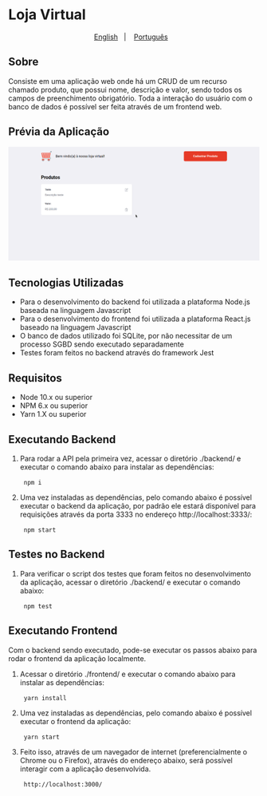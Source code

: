 # Loja Virtual

<p align="center">
    <a href="readme_en.md">English</a>&nbsp;&nbsp;&nbsp;|&nbsp;&nbsp;&nbsp;
    <a href="README.md">Português</a>&nbsp;&nbsp;&nbsp;
</p>

## Sobre

Consiste em uma aplicação web onde há um CRUD de um recurso chamado produto, que possui nome, descrição e valor, sendo todos os campos de preenchimento obrigatório. Toda a interação do usuário com o banco de dados é possível ser feita através de um frontend web.

## Prévia da Aplicação

<p align="center">
  <img src="https://github.com/felipedmsantos95/virtual-store/blob/master/img/virtualstore.gif"/>
</p>

## Tecnologias Utilizadas

*	Para o desenvolvimento do backend foi utilizada a plataforma Node.js baseada na linguagem Javascript
*	Para o desenvolvimento do frontend foi utilizada a plataforma React.js baseado na linguagem Javascript
* 	O banco de dados utilizado foi SQLite, por não necessitar de um processo SGBD sendo executado separadamente
*	Testes foram feitos no backend através do framework Jest 



## Requisitos

*	Node 10.x ou superior
*	NPM 6.x ou superior
*	Yarn 1.X ou superior


## Executando Backend

1. Para rodar a API pela primeira vez, acessar o diretório ./backend/ e executar o comando abaixo para instalar as dependências:

		npm i

2. Uma vez instaladas as dependências, pelo comando abaixo é possível executar o backend da aplicação, por padrão ele estará disponível para requisições através da porta 3333 no endereço http://localhost:3333/:

		npm start

## Testes no Backend

1. Para verificar o script dos testes que foram feitos no desenvolvimento da aplicação, acessar o diretório ./backend/ e executar o comando abaixo:

		npm test


## Executando Frontend

Com o backend sendo executado, pode-se executar os passos abaixo para rodar o frontend da aplicação localmente.

1. Acessar o diretório ./frontend/ e executar o comando abaixo para instalar as dependências:

		yarn install

2. Uma vez instaladas as dependências, pelo comando abaixo é possível executar o frontend da aplicação:

		yarn start

3. Feito isso, através de um navegador de internet (preferencialmente o Chrome ou o Firefox), através do endereço abaixo, será possível interagir com a aplicação desenvolvida.

		http://localhost:3000/